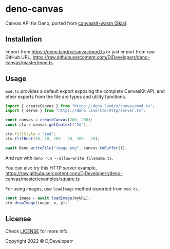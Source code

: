 # deno-canvas

Canvas API for Deno, ported from
[canvaskit-wasm (Skia)](https://github.com/google/skia/tree/main/modules/canvaskit).

## Installation

Import from https://deno.land/x/canvas/mod.ts or just import from raw GitHub
URL, https://raw.githubusercontent.com/DjDeveloperr/deno-canvas/master/mod.ts.

## Usage

`mod.ts` provides a default export exposing the complete CanvasKit API, and
other exports from the file are types and utility functions.

```ts
import { createCanvas } from "https://deno.land/x/canvas/mod.ts";
import { serve } from "https://deno.land/std/http/server.ts";

const canvas = createCanvas(200, 200);
const ctx = canvas.getContext("2d");

ctx.fillStyle = "red";
ctx.fillRect(10, 10, 200 - 20, 200 - 20);

await Deno.writeFile("image.png", canvas.toBuffer());
```

And run with `deno run --allow-write filename.ts`.

You can also try this HTTP server example,
https://raw.githubusercontent.com/DjDeveloperr/deno-canvas/master/examples/square.ts

For using images, use `loadImage` method exported from `mod.ts`.

```ts
const image = await loadImage(myURL);
ctx.drawImage(image, x, y);
```

## License

Check [LICENSE](./LICENSE) for more info.

Copyright 2022 © DjDeveloperr
